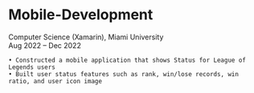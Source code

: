 # Mobile-Development

Computer Science (Xamarin), Miami University			                         
Aug 2022 – Dec 2022

    • Constructed a mobile application that shows Status for League of Legends users
    • Built user status features such as rank, win/lose records, win ratio, and user icon image

